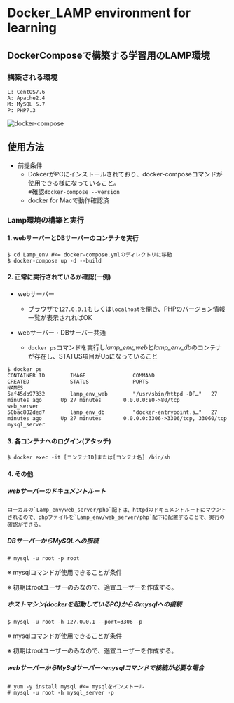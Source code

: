 # Docker_LAMP environment for learning
## DockerComposeで構築する学習用のLAMP環境
### 構築される環境
```
L: CentOS7.6
A: Apache2.4
M: MySQL 5.7
P: PHP7.3
```
![docker-compose](https://user-images.githubusercontent.com/40926770/71268084-7052ee00-238f-11ea-9b16-d1a715f185a0.png)



## 使用方法
- 前提条件
  * DokcerがPCにインストールされており、docker-composeコマンドが使用できる様になっていること。<br>
  ※確認`docker-compose --version`
  * docker for Macで動作確認済

### Lamp環境の構築と実行
####  1. webサーバーとDBサーバーのコンテナを実行
```
$ cd Lamp_env #<= docker-compose.ymlのディレクトリに移動
$ docker-compose up -d --build
```
#### 2. 正常に実行されているか確認(一例)
  - webサーバー
    - ブラウザで`127.0.0.1`もしくは`localhost`を開き、PHPのバージョン情報一覧が表示されればOK

  - webサーバー・DBサーバー共通
    - `docker ps`コマンドを実行し*lamp_env_web*と*lamp_env_db*のコンテナが存在し、STATUS項目がUpになっていること
```
$ docker ps
CONTAINER ID        IMAGE               COMMAND                  CREATED             STATUS              PORTS                               NAMES
5af45db97332        lamp_env_web        "/usr/sbin/httpd -DF…"   27 minutes ago      Up 27 minutes       0.0.0.0:80->80/tcp                  web_server
50bac802ded7        lamp_env_db         "docker-entrypoint.s…"   27 minutes ago      Up 27 minutes       0.0.0.0:3306->3306/tcp, 33060/tcp   mysql_server
```
#### 3. 各コンテナへのログイン(アタッチ)
```
$ docker exec -it [コンテナID]または[コンテナ名] /bin/sh
```

#### 4. その他
##### webサーバーのドキュメントルート

    ローカルの`Lamp_env/web_server/php`配下は、httpdのドキュメントルートにマウントされるので、phpファイルを`Lamp_env/web_server/php`配下に配置することで、実行の確認ができる。

##### DBサーバーからMySQLへの接続
```
# mysql -u root -p root
```
 ※ mysqlコマンドが使用できることが条件
 
 ※ 初期はrootユーザーのみなので、適宜ユーザーを作成する。
  

 ##### ホストマシン(dockerを起動しているPC)からのmysqlへの接続
 ```
 $ mysql -u root -h 127.0.0.1 --port=3306 -p
 ```
 ※ mysqlコマンドが使用できることが条件
 
 ※ 初期はrootユーザーのみなので、適宜ユーザーを作成する。

##### webサーバーからMySqlサーバーへmysqlコマンドで接続が必要な場合
```
# yum -y install mysql #<= mysqlをインストール
# mysql -u root -h mysql_server -p
```

